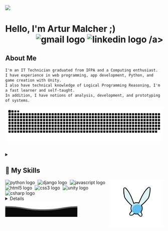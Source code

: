 <img src="https://media.licdn.com/dms/image/D4E16AQEVFKjXBPJMcg/profile-displaybackgroundimage-shrink_350_1400/0/1706769157379?e=1718236800&v=beta&t=caw9z1Or64JVNw6wbtN5tXF4A1yu3WjC-G3hqnS9ni8"  />

<div align="left">
  <p> 
    <h1> Hello, I'm Artur Malcher ;)
      <div align="right">
        <a href="mailto:arturmatosmalcherdesousa@gmail.com" target="_blank" style="text-decoration: none;">
          <img src="https://img.shields.io/static/v1?message=Gmail&logo=gmail&label=&color=D14836&logoColor=white&labelColor=&style=for-the-badge" height="35" alt="gmail logo"  />
        </a>
        <a href="https://www.linkedin.com/in/arturmalcher" target="_blank" style="text-decoration: none;">
          <img src="https://img.shields.io/static/v1?message=LinkedIn&logo=linkedin&label=&color=0077B5&logoColor=white&labelColor=&style=for-the-badge" height="35" alt="linkedin logo"  />
        /a>
      </div>
    </h1> 
  </p>
</div>

## About Me
    I'm an IT Technician graduated from IFPA and a Computing enthusiast. 
    I have experience in web programming, app development, Python, and game creation with Unity. 
    I also have technical knowledge of Logical Programming Reasoning, I'm a fast learner and self-taught. 
    In addition, I have notions of analysis, development, and prototyping of systems.
<div align="center">
  <img src="https://raw.githubusercontent.com/ArturMalcher/ArturMalcher/output/snake.svg" alt="Snake animation" />
</div>

## 

<details>
  <summary class="row"><h2> 🎲 My Skills </h2>
  <img align="right" height="150" src="images/giphy.gif"/>
  <div align="left">
    <img src="https://cdn.jsdelivr.net/gh/devicons/devicon/icons/python/python-original.svg" height="30" alt="python logo"  />
    <img width="1" />
    <img src="https://cdn.jsdelivr.net/gh/devicons/devicon/icons/django/django-plain.svg" height="30" alt="django logo"  />
    <img width="1" />
    <img src="https://cdn.jsdelivr.net/gh/devicons/devicon/icons/javascript/javascript-original.svg" height="30" alt="javascript logo"  />
    <img width="1" />
    <img src="https://cdn.jsdelivr.net/gh/devicons/devicon/icons/html5/html5-original.svg" height="30" alt="html5 logo"  />
    <img width="1" />
    <img src="https://cdn.jsdelivr.net/gh/devicons/devicon/icons/css3/css3-original.svg" height="30" alt="css3 logo"  />
    <img width="1" />
    <img src="https://cdn.jsdelivr.net/gh/devicons/devicon/icons/unity/unity-original.svg" height="30" alt="unity logo"  />
    <img width="1" />
    <img src="https://cdn.jsdelivr.net/gh/devicons/devicon/icons/csharp/csharp-original.svg" height="30" alt="csharp logo"  />
  </div>
  </summary>
  
  ###

    - Python 
    - Django framework 
    - Web Programming 
    - Game Creation with Unity 
    - Logical Programming Reasoning 
    - Analysis, Development, and Prototyping of Systems
    
</details>

<details>
  <summary><h2> 📊 My GitHub Statistics </h2></summary>
  <center>
  <p>
    <a href="https://github.com/ArturMalcher">
      <img loading="lazy" height="120em" src="https://github-readme-stats.vercel.app/api?username=ArturMalcher&show_icons=true&theme=transparent&hide_title=true&text_color=ffff&hide_border=true&include_all_commits=true&count_private=true"/>
      <img loading="lazy" height="120em" src="https://github-readme-stats.vercel.app/api/top-langs/?username=ArturMalcher&layout=compact&langs_count=7&theme=transparent&hide_title=true&text_color=ffff&hide_border=true"/>
    </a>
  </p>
  </center>
</details>

<img src="images/Bottom.svg" alt="Github Stats"/>

